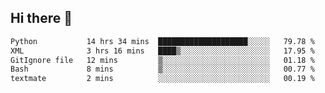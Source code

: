 ## Hi there 👋

<!--
**alihaqberdi/alihaqberdi** is a ✨ _special_ ✨ repository because its `README.md` (this file) appears on your GitHub profile.

Here are some ideas to get you started:

- 🔭 I’m currently working on ...
- 🌱 I’m currently learning ...
- 👯 I’m looking to collaborate on ...
- 🤔 I’m looking for help with ...
- 💬 Ask me about ...
- 📫 How to reach me: ...
- 😄 Pronouns: ...
- ⚡ Fun fact: ...
-->

<!--START_SECTION:waka-->

```txt
Python           14 hrs 34 mins  ████████████████████░░░░░   79.78 %
XML              3 hrs 16 mins   ████▒░░░░░░░░░░░░░░░░░░░░   17.95 %
GitIgnore file   12 mins         ▒░░░░░░░░░░░░░░░░░░░░░░░░   01.18 %
Bash             8 mins          ▒░░░░░░░░░░░░░░░░░░░░░░░░   00.77 %
textmate         2 mins          ░░░░░░░░░░░░░░░░░░░░░░░░░   00.19 %
```

<!--END_SECTION:waka-->
